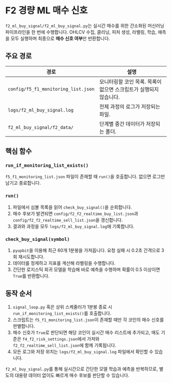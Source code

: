 # F2 경량 ML 매수 신호

`f2_ml_buy_signal/f2_ml_buy_signal.py`는 실시간 매수를 위한 간소화된 머신러닝 파이프라인을 한 번에 수행합니다.
OHLCV 수집, 클리닝, 피처 생성, 라벨링, 학습, 예측을 모두 실행하며 최종으로 **매수 신호 여부**만 반환합니다.

## 주요 경로

| 경로 | 설명 |
| --- | --- |
| `config/f5_f1_monitoring_list.json` | 모니터링할 코인 목록. 목록이 없으면 스크립트가 실행되지 않습니다. |
| `logs/f2_ml_buy_signal.log` | 전체 과정의 로그가 저장되는 파일. |
| `f2_ml_buy_signal/f2_data/` | 단계별 중간 데이터가 저장되는 폴더. |

## 핵심 함수

### `run_if_monitoring_list_exists()`
`f5_f1_monitoring_list.json` 파일이 존재할 때 `run()`을 호출합니다. 없으면 로그만 남기고 종료합니다.

### `run()`
1. 파일에서 심볼 목록을 읽어 `check_buy_signal()`을 순회합니다.
2. 매수 후보가 발견되면 `config/f2_f2_realtime_buy_list.json`과 `config/f2_f2_realtime_sell_list.json`을 갱신합니다.
3. 결과와 과정을 모두 `logs/f2_ml_buy_signal.log`에 기록합니다.

### `check_buy_signal(symbol)`
1. `pyupbit`을 이용해 최근 60개 1분봉을 가져옵니다. 요청 실패 시 0.2초 간격으로 3회 재시도합니다.
2. 데이터를 정제하고 지표를 계산해 라벨링을 수행합니다.
3. 간단한 로지스틱 회귀 모델을 학습해 바로 예측을 수행하며 확률이 0.5 이상이면 `True`를 반환합니다.

## 동작 순서

1. `signal_loop.py` 혹은 상위 스케줄러가 1분봉 종료 시 `run_if_monitoring_list_exists()`를 호출합니다.
2. 스크립트는 `f5_f1_monitoring_list.json`이 존재할 때만 각 코인의 매수 신호를 판별합니다.
3. 매수 신호가 `True`로 판단되면 해당 코인이 실시간 매수 리스트에 추가되고, 매도 기준은 `f4_f2_risk_settings.json`에서 가져와 `f2_f2_realtime_sell_list.json`에 함께 기록됩니다.
4. 모든 로그와 저장 위치는 `logs/f2_ml_buy_signal.log` 파일에서 확인할 수 있습니다.

`f2_ml_buy_signal.py`를 통해 실시간으로 간단한 모델 학습과 예측을 반복하므로, 별도의 대용량 데이터 없이도 빠르게 매수 후보를 판단할 수 있습니다.
